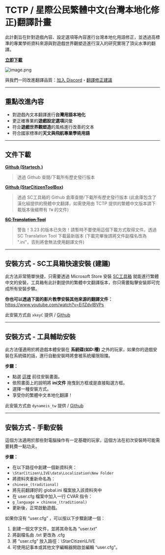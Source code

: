 # TCTP / 星際公民繁體中文(台灣本地化修正)翻譯計畫
此計劃旨在針對遊戲內容、設定選項等內容進行台灣本地化用語修正，並透過高標準的專業學術資料來源與對遊戲世界觀塑造進行深入的研究實現了頂尖水準的翻譯。

[**立即下載**](https://sctranslator.danidomen.com/download?locale=cn_traditional&hash=4ff20a445456db1ef318f3b1c000b481)

![image.png](https://s2.loli.net/2024/05/10/fQjzaOGX9UstqBN.jpg)

與我們一同改進翻譯品質：[加入 Discord](https://discord.gg/4YKMayH2AD)・[翻譯修正建議](https://forms.office.com/r/f8WGe7zjTX)

---

## **重點改進內容**
- 對遊戲內文本翻譯進行**台灣用語本地化**
- 更正確專業的**遊戲設定選項**詞彙
- 符合**遊戲世界觀塑造**的風格進行改善的文本
- 符合國家標準的**天文與飛航專業學術用語**

---

## **文件下載**
[**Github (Startech.)**](https://github.com/everland-3769/StarCitizen-TCTP/releases)
> 透過 Github 查閱/下載所有歷史發行版本

[**Github (StarCitizenToolBox)**](https://github.com/everland-3769/StarCitizen-TCTP/releases)
> 透過 SC工具箱的 Github 倉庫查閱/下載所有歷史發行版本 (此倉庫包含了漢化組提供的簡體中文翻譯，如需使用由 TCTP 提供的繁體中文版本請下載版本後綴帶有 `TW` 的文件)

~~[**SC Translation Tool**](https://sctranslator.danidomen.com/download?locale=cn_traditional&hash=4ff20a445456db1ef318f3b1c000b481)~~
> 警告！3.23 的版本已失效！請暫時不要使用這個下載方式取得文件。透過 SC Translation Tool 下載最新版本 (下載完畢後請將文件副檔名改為 ".ini"，否則將會無法使用翻譯文件)

---

## **安裝方式** - SC工具箱快速安裝 (建議)
此方法非常簡單快捷，只需要透過 Microsoft Store 安裝 [SC工具箱](https://apps.microsoft.com/detail/9nf3swfwnkl1?ocid=pdpshare&hl=zh-tw&gl=US) 就能進行繁體中文的安裝，工具箱有此計劃提供的繁體中文翻譯版本，你只需要點擊安裝即可完成所有安裝步驟。

**你也可以透過下面的影片教學安裝其他來源的翻譯文件：**
https://www.youtube.com/watch?v=Ei1ZdvlBVPs

此安裝方式由 `xkeyC` 提供 / [Github](https://github.com/StarCitizenToolBox)

---

## **安裝方式** - 工具輔助安裝
此方法僅適用於將遊戲本體安裝在 **系統碟(如D:槽)** 之外的玩家，如果你的遊戲安裝在系統碟的話，進行自動安裝時將會被系統權限阻擋。

**步驟：**
- 點選 [這裡](https://hsinyu-chen.github.io/SC-localization-installer/public/) 前往安裝畫面。
- 依照畫面上的說明將 **ini文件** 拖曳到方框或是直接點選方框。
- 選擇一種安裝方式。
- 享受你的繁體中文本地化翻譯！

此安裝方式由 `dynameis_tw` 提供 / [Github](https://github.com/hsinyu-chen/SC-localization-installer)

---

## **安裝方式** - 手動安裝
這個方法適用於那些對電腦操作有一定基礎的玩家，這個方法在初次安裝時可能需要耗費一點功夫。

**步驟：**
- 在以下路徑中創建一個新資料夾：
 - `\StarCitizen\LIVE\data\Localization\New Folder`
- 將資料夾重新命名為：
 - `chinese_(traditional)`
- 將先前翻譯好的 global.ini 檔案放入該資料夾中
- 在 user.cfg 檔案中加入一行 CVAR 指令：
 - `g_language = chinese_(traditional)`
- 更新後，正常啟動遊戲。

如果你沒有 “user.cfg” ，可以按以下步驟創建一個：
1. 創建一個文字文件，並將其命名為 “user.txt“ 
2. 將副檔名由 .txt 更改為 .cfg
3. 將 “user.cfg” 放入路徑：\StarCitizen\LIVE
4. 可使用記事本或其他文字編輯器開啟並編輯 “user.cfg”。
